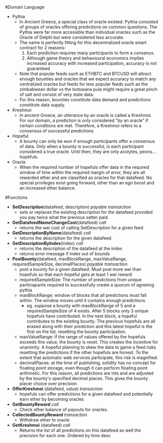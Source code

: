 #Domain Language
* Pythia
  - In Ancient Greece, a special class of oracle existed. Pythia consisted of groups of oracles offering predictions on common questions. The Pythia were far more accessible than individual oracles such as the Oracle of Delphi but were considered less accurate. 
  - The name is perfectly fitting for this decentralized oracle smart contract for 2 reasons:
    1. Each prediction requires many participants to form a consenus.
    2. Although game theory and behavioural economics implies increased accuracy with increased participation, accuracy is not guaranteed
  - Note that popular feeds such as ETHBTC and BTCUSD will attract enough bounties and oracles that we expect accuracy to match any centralized oracles but feeds for less popular feeds such as the zimbabwean dollar vs the botswana pula might require a great pinch of salt and consist of very stale data.
  - For this reason, bounties constitute data demand and predictions constitute data supply.
* Kreshmoi
  - In ancient Greece, an utterance by an oracle is called a Kreshmoi. For our domain, a prediction is only considered "by an oracle" if certain conditions are met. Therefore, a Kreshmoi refers to a consensus of successful predictions
* Hopeful
  - A bounty can only be won if enough participants offer a consensus of data. Only when a bounty is successful, is each participant considered a true oracle. Until then, they are only acolytes, peons... hopefuls.
* Oracle
  - When the required number of hopefuls offer data in the required window of time within the required margin of error, they are all rewarded ether and are classified as oracles for that datafeed. No special privileges exist going forward, other than an ego boost and an increased ether balance.

#Functions
* **SetDescription**(datafeed, description) *payable transaction*
  - sets or replaces the existing description for the datafeed provided you pay twice what the previous setter paid.
* **GetDatafeedNameChangeCost**(datafeed) *call*
  - returns the wei cost of calling SetDescription for a given feed
* **GetDescriptionByName**(datafeed) *call*
  - returns the description for the given datafeed.
* **GetDescriptionByIndex**(index) *call*
  - returns the description of the datafeed at the index
  - returns error message if index out of bounds
* **PostBounty**(datafeed, maxBlockRange, maxValueRange, requiredSampleSize, decimalPlaces) *payable transaction*
  - post a bounty for a given datafeed. Must post more wei than hopefuls so that each hopeful gets at least 1 wei reward
  - requiredSampleSize: The number of predictions from unique particiapants required to successfully create a quorum of agreeing pythia
  - maxBlockRange: window of blocks that all predictions must fall within. The window moves until it contains enough predictions.
    - eg. suppose a bounty with maxBlockRange of 5 and a requiredSampleSize of 4 exists. After 5 blocks only 3 unique hopefuls have contributed. In the next block, a hopeful contributes to the existing bounty. The previous hopefuls are all erased along with their prediction and this latest hopeful is the first on the list, resetting the bounty participation.
  - maxValueRange: if the range of values offered by the hopefuls exceeds this value, the bounty is reset. This creates the incentive for unanimity. A hopeful planning to skew the data to game a feed risks resetting the predictions if the other hopefuls are honest. To the extent that automatic web services participate, this risk is magnified.
  - decimalPlaces: at the time of publishing, solidity has no concept for floating point storage, even though it can perform floating point arithmetic. For this reason, all predictions are ints and are adjusted by the bounty's specified decimal places. This gives the bounty placer choice over precision
* **OfferKreshmoi** (datafeed, value) *transaction*
  - hopefuls can offer predictions for a given datafeed and potentially earn ether by becoming oracles
* **GetBountyReward** *call* 
  - Check ether balance of payouts for oracles.
* **CollectedBountyReward** *transaction*
  - Withdraw ether to oracle
* **GetKreshmoi** (datafeed) *call*
  - Returns the list of all predictions on this datafeed as well the precision for each one. Ordered by time desc
